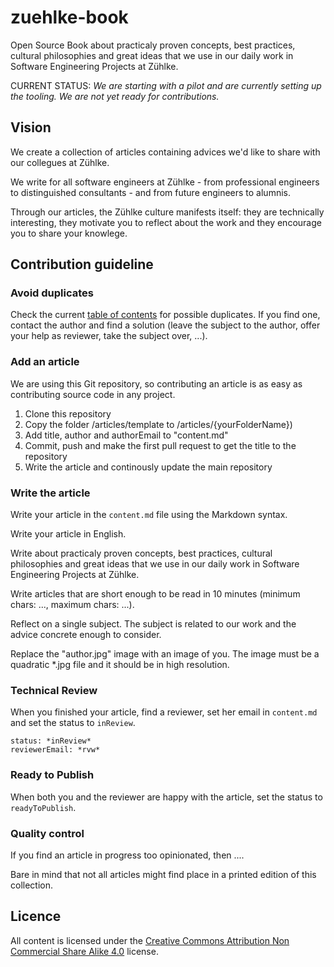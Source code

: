 # zuehlke-book

Open Source Book about practicaly proven concepts, best practices, cultural philosophies and great ideas that we use in our daily work in Software Engineering Projects at Zühlke.

CURRENT STATUS: *We are starting with a pilot and are currently setting up the tooling. We are not yet ready for contributions.*

## Vision

We create a collection of articles containing advices we'd like to share with our collegues at Zühlke.

We write for all software engineers at Zühlke - from professional engineers to distinguished consultants - and from future engineers to alumnis.

Through our articles, the Zühlke culture manifests itself: they are technically interesting, they motivate you to reflect about the work and they encourage you to share your knowlege. 

## Contribution guideline

### Avoid duplicates

Check the current [table of contents](http://link.to.be.defined) for possible duplicates. If you find one, contact the author and find a solution (leave the subject to the author, offer your help as reviewer, take the subject over, ...).

### Add an article

We are using this Git repository, so contributing an article is as easy as contributing source code in any project.

1) Clone this repository
1) Copy the folder /articles/template to /articles/{yourFolderName})
1) Add title, author and authorEmail to "content.md"
1) Commit, push and make the first pull request to get the title to the repository
1) Write the article and continously update the main repository

### Write the article

Write your article in the `content.md` file using the Markdown syntax.

Write your article in English. 

Write about practicaly proven concepts, best practices, cultural philosophies and great ideas that we use in our daily work in Software Engineering Projects at Zühlke.

Write articles that are short enough to be read in 10 minutes (minimum chars: ..., maximum chars: ...).

Reflect on a single subject. The subject is related to our work and the advice concrete enough to consider.

Replace the "author.jpg" image with an image of you. The image must be a quadratic *.jpg file and it should be in high resolution.

### Technical Review

When you finished your article, find a reviewer, set her email in `content.md` and set the status to `inReview`.

```
status: *inReview*
reviewerEmail: *rvw*
```

### Ready to Publish

When both you and the reviewer are happy with the article, set the status to `readyToPublish`.

### Quality control

If you find an article in progress too opinionated, then ....

Bare in mind that not all articles might find place in a printed edition of this collection.

## Licence

All content is licensed under the [Creative Commons Attribution Non Commercial Share Alike 4.0](https://creativecommons.org/licenses/by-nc-sa/3.0/) license.